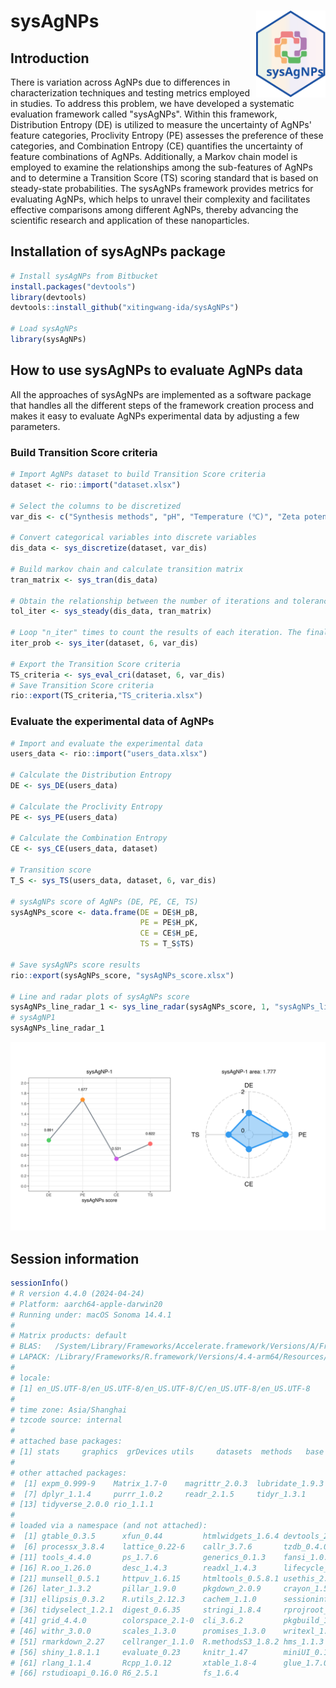 # sysAgNPs <a href="https://Melany-hu.github.io/sysAgNPs/"><img src="man/figures/logo.svg" align="right" height="139" /></a>

## Introduction

There is variation across AgNPs due to differences in characterization techniques and testing metrics employed in studies. To address this problem, we have developed a systematic evaluation framework called "sysAgNPs". Within this framework, Distribution Entropy (DE) is utilized to measure the uncertainty of AgNPs' feature categories, Proclivity Entropy (PE) assesses the preference of these categories, and Combination Entropy (CE) quantifies the uncertainty of feature combinations of AgNPs. Additionally, a Markov chain model is employed to examine the relationships among the sub-features of AgNPs and to determine a Transition Score (TS) scoring standard that is based on steady-state probabilities. The sysAgNPs framework provides metrics for evaluating AgNPs, which helps to unravel their complexity and facilitates effective comparisons among different AgNPs, thereby advancing the scientific research and application of these nanoparticles.

## Installation of sysAgNPs package

```R
# Install sysAgNPs from Bitbucket
install.packages("devtools")
library(devtools)
devtools::install_github("xitingwang-ida/sysAgNPs")

# Load sysAgNPs
library(sysAgNPs)
```

## How to use sysAgNPs to evaluate AgNPs data
All the approaches of sysAgNPs are implemented as a software package that handles all the different steps of the framework creation process and makes it easy to evaluate AgNPs experimental data by adjusting a few parameters.

### Build Transition Score criteria

```R
# Import AgNPs dataset to build Transition Score criteria
dataset <- rio::import("dataset.xlsx")

# Select the columns to be discretized
var_dis <- c("Synthesis methods", "pH", "Temperature (℃)", "Zeta potential (mV)","Size (nm)", "Shape", "Applications")

# Convert categorical variables into discrete variables
dis_data <- sys_discretize(dataset, var_dis)

# Build markov chain and calculate transition matrix
tran_matrix <- sys_tran(dis_data)

# Obtain the relationship between the number of iterations and tolerance
tol_iter <- sys_steady(dis_data, tran_matrix)

# Loop "n_iter" times to count the results of each iteration. The final steady-state result is reached when the number of iterations is "n_iter"
iter_prob <- sys_iter(dataset, 6, var_dis)

# Export the Transition Score criteria
TS_criteria <- sys_eval_cri(dataset, 6, var_dis)
# Save Transition Score criteria
rio::export(TS_criteria,"TS_criteria.xlsx")
```

### Evaluate the experimental data of AgNPs

```R
# Import and evaluate the experimental data
users_data <- rio::import("users_data.xlsx")

# Calculate the Distribution Entropy
DE <- sys_DE(users_data)

# Calculate the Proclivity Entropy
PE <- sys_PE(users_data)

# Calculate the Combination Entropy
CE <- sys_CE(users_data, dataset)

# Transition score
T_S <- sys_TS(users_data, dataset, 6, var_dis)

# sysAgNPs score of AgNPs (DE, PE, CE, TS)
sysAgNPs_score <- data.frame(DE = DE$H_pB,
                             PE = PE$H_pK,
                             CE = CE$H_pE,
                             TS = T_S$TS)

# Save sysAgNPs score results
rio::export(sysAgNPs_score, "sysAgNPs_score.xlsx")

# Line and radar plots of sysAgNPs score                            
sysAgNPs_line_radar_1 <- sys_line_radar(sysAgNPs_score, 1, "sysAgNPs_line_radar/")
# sysAgNP1
sysAgNPs_line_radar_1
```
![](man/figures/sysAgNP1.png)<!-- -->

## Session information
```R
sessionInfo()
# R version 4.4.0 (2024-04-24)
# Platform: aarch64-apple-darwin20
# Running under: macOS Sonoma 14.4.1
# 
# Matrix products: default
# BLAS:   /System/Library/Frameworks/Accelerate.framework/Versions/A/Frameworks/vecLib.framework/Versions/A/libBLAS.dylib 
# LAPACK: /Library/Frameworks/R.framework/Versions/4.4-arm64/Resources/lib/libRlapack.dylib;  LAPACK version 3.12.0
# 
# locale:
# [1] en_US.UTF-8/en_US.UTF-8/en_US.UTF-8/C/en_US.UTF-8/en_US.UTF-8
# 
# time zone: Asia/Shanghai
# tzcode source: internal
# 
# attached base packages:
# [1] stats     graphics  grDevices utils     datasets  methods   base     
# 
# other attached packages:
#  [1] expm_0.999-9    Matrix_1.7-0    magrittr_2.0.3  lubridate_1.9.3 forcats_1.0.0   stringr_1.5.1  
#  [7] dplyr_1.1.4     purrr_1.0.2     readr_2.1.5     tidyr_1.3.1     tibble_3.2.1    ggplot2_3.5.1  
# [13] tidyverse_2.0.0 rio_1.1.1      
# 
# loaded via a namespace (and not attached):
#  [1] gtable_0.3.5      xfun_0.44         htmlwidgets_1.6.4 devtools_2.4.5    remotes_2.5.0    
#  [6] processx_3.8.4    lattice_0.22-6    callr_3.7.6       tzdb_0.4.0        vctrs_0.6.5      
# [11] tools_4.4.0       ps_1.7.6          generics_0.1.3    fansi_1.0.6       pkgconfig_2.0.3  
# [16] R.oo_1.26.0       desc_1.4.3        readxl_1.4.3      lifecycle_1.0.4   compiler_4.4.0   
# [21] munsell_0.5.1     httpuv_1.6.15     htmltools_0.5.8.1 usethis_2.2.3     yaml_2.3.8       
# [26] later_1.3.2       pillar_1.9.0      pkgdown_2.0.9     crayon_1.5.2      urlchecker_1.0.1 
# [31] ellipsis_0.3.2    R.utils_2.12.3    cachem_1.1.0      sessioninfo_1.2.2 mime_0.12        
# [36] tidyselect_1.2.1  digest_0.6.35     stringi_1.8.4     rprojroot_2.0.4   fastmap_1.2.0    
# [41] grid_4.4.0        colorspace_2.1-0  cli_3.6.2         pkgbuild_1.4.4    utf8_1.2.4       
# [46] withr_3.0.0       scales_1.3.0      promises_1.3.0    writexl_1.5.0     timechange_0.3.0 
# [51] rmarkdown_2.27    cellranger_1.1.0  R.methodsS3_1.8.2 hms_1.1.3         memoise_2.0.1    
# [56] shiny_1.8.1.1     evaluate_0.23     knitr_1.47        miniUI_0.1.1.1    profvis_0.3.8    
# [61] rlang_1.1.4       Rcpp_1.0.12       xtable_1.8-4      glue_1.7.0        pkgload_1.3.4    
# [66] rstudioapi_0.16.0 R6_2.5.1          fs_1.6.4
```

